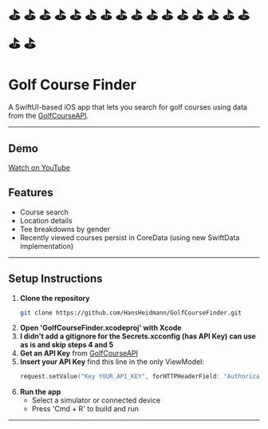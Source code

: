 # ⛳️ ⛳️ ⛳️ ⛳️ ⛳️ ⛳️ ⛳️ ⛳️ ⛳️ ⛳️ ⛳️ ⛳️ ⛳️ ⛳️ ⛳️ ⛳️ ⛳️ ⛳️
# Golf Course Finder

A SwiftUI-based iOS app that lets you search for golf courses using data from the [GolfCourseAPI](https://golfcourseapi.com/).

---

## Demo
[Watch on YouTube](https://youtu.be/S6Pxat3eYSw)

## Features

- Course search
- Location details  
- Tee breakdowns by gender
- Recently viewed courses persist in CoreData (using new SwiftData implementation)

---

## Setup Instructions

1. **Clone the repository**
   ```bash
   git clone https://github.com/HansHeidmann/GolfCourseFinder.git
2. **Open 'GolfCourseFinder.xcodeproj' with Xcode**
3. **I didn't add a gitignore for the Secrets.xcconfig (has API Key) can use as is and skip steps 4 and 5**
4.  **Get an API Key** from [GolfCourseAPI](https://golfcourseapi.com/)
5. **Insert your API Key**
   find this line in the only ViewModel:
   ```swift
   request.setValue("Key YOUR_API_KEY", forHTTPHeaderField: "Authorization")
6. **Run the app**
   - Select a simulator or connected device
   - Press 'Cmd + R' to build and run

---
